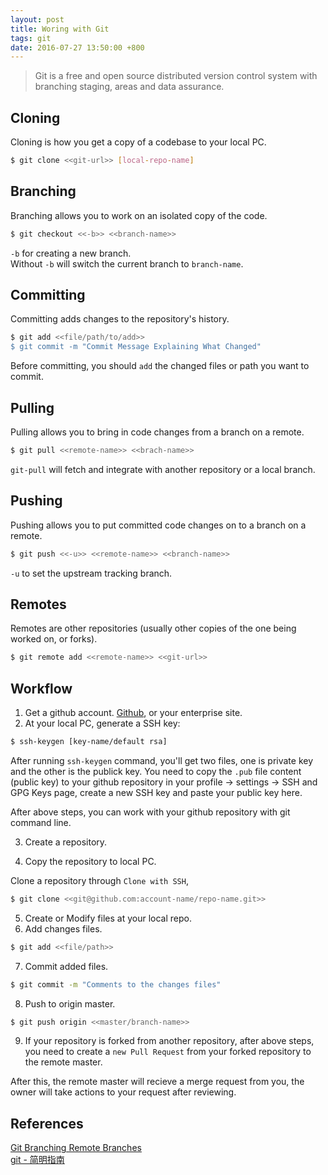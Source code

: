 ```yaml
---
layout: post
title: Woring with Git
tags: git
date: 2016-07-27 13:50:00 +800
---
```


> Git is a free and open source distributed version control system with branching staging, areas and data assurance.

<!--more-->

## Cloning

Cloning is how you get a copy of a codebase to your local PC.

```bash
$ git clone <<git-url>> [local-repo-name]
```

## Branching

Branching allows you to work on an isolated copy of the code.

```bash
$ git checkout <<-b>> <<branch-name>>
```

`-b` for creating a new branch.   
Without `-b` will switch the current branch to `branch-name`.

## Committing

Committing adds changes to the repository's history.

```bash
$ git add <<file/path/to/add>>
$ git commit -m "Commit Message Explaining What Changed"
```

Before committing, you should `add` the changed files or path you want to commit.

## Pulling

Pulling allows you to bring in code changes from a branch on a remote.

```bash
$ git pull <<remote-name>> <<brach-name>>
```

`git-pull` will fetch and integrate with another repository or a local branch.

## Pushing

Pushing allows you to put committed code changes on to a branch on a remote.

```bash
$ git push <<-u>> <<remote-name>> <<branch-name>>
```

`-u` to set the upstream tracking branch.

## Remotes

Remotes are other repositories (usually other copies of the one being worked on, or forks).

```bash
$ git remote add <<remote-name>> <<git-url>>
```

## Workflow

1. Get a github account. [Github](https://github.com/), or your enterprise site.
2. At your local PC, generate a SSH key:

```bash
$ ssh-keygen [key-name/default rsa]
```

After running `ssh-keygen` command, you'll get two files, one is private key and the other is the publick key. You need to copy the `.pub` file content (public key) to your github repository in your profile -> settings -> SSH and GPG Keys page, create a new SSH key and paste your public key here.

After above steps, you can work with your github repository with git command line.


3. Create a repository.

4. Copy the repository to local PC.

Clone a repository through `Clone with SSH`, 

```bash
$ git clone <<git@github.com:account-name/repo-name.git>>
```


5. Create or Modify files at your local repo.
6. Add changes files.

```bash
$ git add <<file/path>>
```

7. Commit added files.

```bash
$ git commit -m "Comments to the changes files"
```

8. Push to origin master.

```bash
$ git push origin <<master/branch-name>>
```

9. If your repository is forked from another repository, after above steps, you need to create a `new Pull Request` from your forked repository to the remote master.

After this, the remote master will recieve a merge request from you, the owner will take actions to your request after reviewing.


## References

[Git Branching Remote Branches](https://git-scm.com/book/en/v2/Git-Branching-Remote-Branches)   
[git - 简明指南](http://rogerdudler.github.io/git-guide/index.zh.html)
